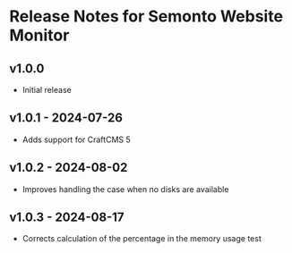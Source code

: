 # Release Notes for Semonto Website Monitor

## v1.0.0
- Initial release

## v1.0.1 - 2024-07-26
- Adds support for CraftCMS 5

## v1.0.2 - 2024-08-02
- Improves handling the case when no disks are available

## v1.0.3 - 2024-08-17
- Corrects calculation of the percentage in the memory usage test
